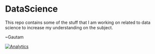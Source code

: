 # DataScience

This repo contains some of the stuff that I am working on related to data science to increase my understanding on the subject. 

~Gautam

[![Analytics](https://ga-beacon.appspot.com/UA-78243969-2/https://github.com/nightfoxbarricade/DataScience)](https://github.com/igrigorik/ga-beacon)

